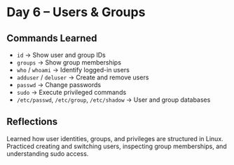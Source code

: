 # Day 6 – Users & Groups

## Commands Learned
- `id` → Show user and group IDs
- `groups` → Show group memberships
- `who` / `whoami` → Identify logged-in users
- `adduser` / `deluser` → Create and remove users
- `passwd` → Change passwords
- `sudo` → Execute privileged commands
- `/etc/passwd`, `/etc/group`, `/etc/shadow` → User and group databases

## Reflections
Learned how user identities, groups, and privileges are structured in Linux. Practiced creating and switching users, inspecting group memberships, and understanding sudo access.

